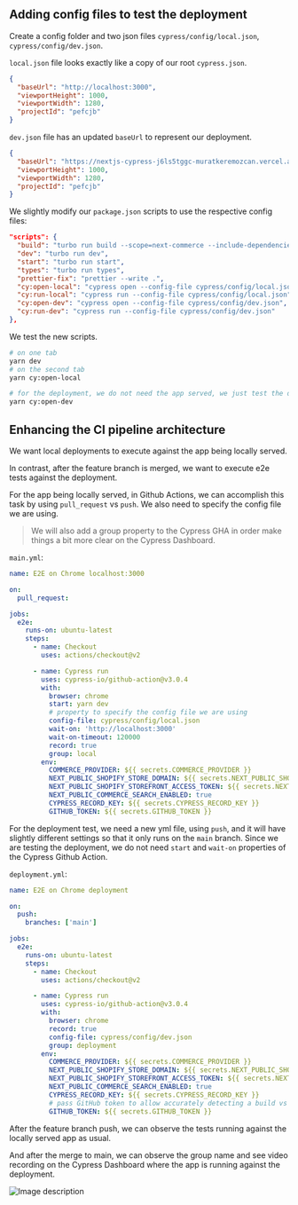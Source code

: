 ## Adding config files to test the deployment

Create a config folder and two json files `cypress/config/local.json`, `cypress/config/dev.json`.

`local.json` file looks exactly like a copy of our root `cypress.json`.

```json
{
  "baseUrl": "http://localhost:3000",
  "viewportHeight": 1000,
  "viewportWidth": 1280,
  "projectId": "pefcjb"
}
```

`dev.json` file has an updated `baseUrl` to represent our deployment.

```json
{
  "baseUrl": "https://nextjs-cypress-j6ls5tggc-muratkeremozcan.vercel.app/",
  "viewportHeight": 1000,
  "viewportWidth": 1280,
  "projectId": "pefcjb"
}
```

We slightly modify our `package.json` scripts to use the respective config files:

```json
"scripts": {
  "build": "turbo run build --scope=next-commerce --include-dependencies --no-deps",
  "dev": "turbo run dev",
  "start": "turbo run start",
  "types": "turbo run types",
  "prettier-fix": "prettier --write .",
  "cy:open-local": "cypress open --config-file cypress/config/local.json",
  "cy:run-local": "cypress run --config-file cypress/config/local.json",
  "cy:open-dev": "cypress open --config-file cypress/config/dev.json",
  "cy:run-dev": "cypress run --config-file cypress/config/dev.json"
},
```

We test the new scripts.

```bash
# on one tab
yarn dev
# on the second tab
yarn cy:open-local

# for the deployment, we do not need the app served, we just test the deployment
yarn cy:open-dev
```

## Enhancing the CI pipeline architecture

We want local deployments to execute against the app being locally served.

In contrast, after the feature branch is merged, we want to execute e2e tests against the deployment.

For the app being locally served, in Github Actions, we can accomplish this task by using `pull_request` vs `push`. We also need to specify the config file we are using.

> We will also add a group property to the Cypress GHA in order make things a bit more clear on the Cypress Dashboard.

`main.yml`:

```yml
name: E2E on Chrome localhost:3000

on:
  pull_request:

jobs:
  e2e:
    runs-on: ubuntu-latest
    steps:
      - name: Checkout
        uses: actions/checkout@v2

      - name: Cypress run
        uses: cypress-io/github-action@v3.0.4
        with:
          browser: chrome
          start: yarn dev
          # property to specify the config file we are using
          config-file: cypress/config/local.json
          wait-on: 'http://localhost:3000'
          wait-on-timeout: 120000
          record: true
          group: local
        env:
          COMMERCE_PROVIDER: ${{ secrets.COMMERCE_PROVIDER }}
          NEXT_PUBLIC_SHOPIFY_STORE_DOMAIN: ${{ secrets.NEXT_PUBLIC_SHOPIFY_STORE_DOMAIN }}
          NEXT_PUBLIC_SHOPIFY_STOREFRONT_ACCESS_TOKEN: ${{ secrets.NEXT_PUBLIC_SHOPIFY_STOREFRONT_ACCESS_TOKEN }}
          NEXT_PUBLIC_COMMERCE_SEARCH_ENABLED: true
          CYPRESS_RECORD_KEY: ${{ secrets.CYPRESS_RECORD_KEY }}
          GITHUB_TOKEN: ${{ secrets.GITHUB_TOKEN }}
```

For the deployment test, we need a new yml file, using `push`, and it will have slightly different settings so that it only runs on the `main` branch.
Since we are testing the deployment, we do not need `start` and `wait-on` properties of the Cypress Github Action.

`deployment.yml`:

```yml
name: E2E on Chrome deployment

on:
  push:
    branches: ['main']

jobs:
  e2e:
    runs-on: ubuntu-latest
    steps:
      - name: Checkout
        uses: actions/checkout@v2

      - name: Cypress run
        uses: cypress-io/github-action@v3.0.4
        with:
          browser: chrome
          record: true
          config-file: cypress/config/dev.json
          group: deployment
        env:
          COMMERCE_PROVIDER: ${{ secrets.COMMERCE_PROVIDER }}
          NEXT_PUBLIC_SHOPIFY_STORE_DOMAIN: ${{ secrets.NEXT_PUBLIC_SHOPIFY_STORE_DOMAIN }}
          NEXT_PUBLIC_SHOPIFY_STOREFRONT_ACCESS_TOKEN: ${{ secrets.NEXT_PUBLIC_SHOPIFY_STOREFRONT_ACCESS_TOKEN }}
          NEXT_PUBLIC_COMMERCE_SEARCH_ENABLED: true
          CYPRESS_RECORD_KEY: ${{ secrets.CYPRESS_RECORD_KEY }}
          # pass GitHub token to allow accurately detecting a build vs a re-run build
          GITHUB_TOKEN: ${{ secrets.GITHUB_TOKEN }}
```

After the feature branch push, we can observe the tests running against the locally served app as usual.

And after the merge to main, we can observe the group name and see video recording on the Cypress Dashboard where the app is running against the deployment.

![Image description](https://dev-to-uploads.s3.amazonaws.com/uploads/articles/8tg6nbxiamruwpelsk1d.png)
